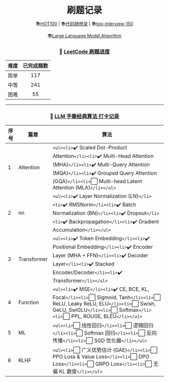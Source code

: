 <div align="center">
  <h1 style="margin-bottom: 0;">刷题记录</h1>
  <p>
    📚<a href="https://leetcode.cn/studyplan/top-100-liked/" target="_blank">HOT100</a> | 
    📚<a href="https://programmercarl.com/" target="_blank">代码随想录</a> |
    📚<a href="https://leetcode.cn/studyplan/top-interview-150/" target="_blank">top-interview-150</a>
  </p>
  <p>
    📚<a href="https://hwcoder.top/Manual-Coding-1" target="_blank">Large Language Model Algorithm</a>
  </p>
</div>

<div align="center">

### 📝 [LeetCode 刷题进度](https://leetcode.cn/)

| 难度 | 已完成题数 |
| :--: | :--------: |
| 简单 |    117    |
| 中等 |    241    |
| 困难 |     55     |

---

### 📝 [LLM 手撕经典算法 打卡记录](https://hwcoder.top/Manual-Coding-1)

| 序号 | 篇章        | 算法                                                                                                                                                                                                                                                 |
| ---- | ----------- | ---------------------------------------------------------------------------------------------------------------------------------------------------------------------------------------------------------------------------------------------------- |
| 1    | Attention   | `<ul><li>`✔️ Scaled Dot-Product Attention`</li><li>`✔️ Multi-Head Attention (MHA)`</li><li>`✔️ Multi-Query Attention (MQA)`</li><li>`✔️ Grouped Query Attention (GQA)`</li><li>`⬜ Multi-head Latent Attention (MLA)`</li></ul>` |
| 2    | nn          | `<ul><li>`✔️ Layer Normalization (LN)`</li><li>`✔️ RMSNorm`</li><li>`✔️ Batch Normalization (BN)`</li><li>`✔️ Dropout`</li><li>`✔️ Backpropagation`</li><li>`✔️ Gradient Accumulation`</li></ul>`                          |
| 3    | Transformer | `<ul><li>`✔️ Token Embedding`</li><li>`✔️ Positional Embedding`</li><li>`✔️ Encoder Layer (MHA + FFN)`</li><li>`✔️ Decoder Layer`</li><li>`✔️ Stacked Encoder/Decoder`</li><li>`✔️ Transformer`</li></ul>`                 |
| 4    | Function    | `<ul><li>`✔️ MSE`</li><li>`✔️ CE, BCE, KL, Focal`</li><li>`⬜ Sigmoid, Tanh`</li><li>`⬜ ReLU, Leaky ReLU, ELU`</li><li>`⬜ Swish, GeLU, SwiGLU`</li><li>`⬜ Softmax`</li><li>`⬜ PPL, ROUGE, BLEU`</li></ul>`                       |
| 5    | ML          | `<ul><li>`⬜ 线性回归`</li><li>`⬜ 逻辑回归`</li><li>`⬜ Softmax 回归`</li><li>`⬜ 反向传播`</li><li>`⬜ SGD 优化器`</li></ul>`                                                                                                          |
| 6    | RLHF        | `<ul><li>`⬜ 广义优势估计 (GAE)`</li><li>`⬜ PPO Loss & Value Loss`</li><li>`⬜ DPO Loss`</li><li>`⬜ GRPO Loss`</li><li>`⬜ 无偏 KL 散度`</li></ul>`                                                                                    |
